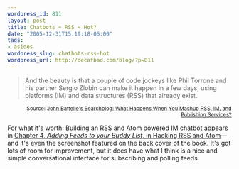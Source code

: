 ```yaml
--- 
wordpress_id: 811
layout: post
title: Chatbots + RSS = Hot?
date: "2005-12-31T15:19:18-05:00"
tags: 
- asides
wordpress_slug: chatbots-rss-hot
wordpress_url: http://decafbad.com/blog/?p=811
---
```

<blockquote cite="http://battellemedia.com/archives/002176.php">And the beauty is that a couple of code jockeys like Phil Torrone and his partner Sergio Zlobin can make it happen in a few days, using platforms (IM) and data structures (RSS) that already exist.</blockquote>
<small style="text-align:right; display:block">Source: <a href="http://battellemedia.com/archives/002176.php">John Battelle's Searchblog: What Happens When You Mashup RSS, IM, and Publishing Services?</a></small>

For what it's worth:  Building an RSS and Atom powered IM chatbot appears in [Chapter 4, *Adding Feeds to your Buddy List*, in Hacking RSS and Atom][bo]—and it's even the screenshot featured on the back cover of the book.  It's got lots of room for improvement, but it does have what I think is a nice and simple conversational interface for subscribing and polling feeds.

[bo]: http://www.amazon.com/exec/obidos/ASIN/0764597582/0xdecafbad01-20?creative=327641&camp=14573&link_code=as1
